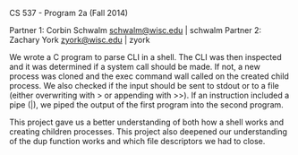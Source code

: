 CS 537 - Program 2a (Fall 2014)

Partner 1: Corbin Schwalm <schwalm@wisc.edu> | schwalm
Partner 2: Zachary York <zyork@wisc.edu> | zyork

We wrote a C program to parse CLI in a shell. The CLI was then inspected and it was determined if a system call should be made. If not, a new process was cloned and the exec command wall called on the created child process.
We also checked if the input should be sent to stdout or to a file (either overwriting with > or appending with >>). If an instruction included a pipe (|), we piped the output of the first program into the second program.

This project gave us a better understanding of both how a shell works and creating children processes. This project also deepened our understanding of the dup function works and which file descriptors we had to close.
